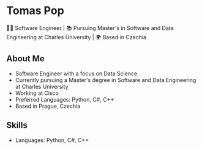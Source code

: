 # Tomas Pop

👩‍💻 Software Engineer | 📚 Pursuing Master's in Software and Data Engineering at Charles University | 🌍 Based in Czechia

## About Me

- Software Engineer with a focus on Data Science
- Currently pursuing a Master's degree in Software and Data Engineering at Charles University
- Working at Cisco
- Preferred Languages: Python, C#, C++
- Based in Prague, Czechia

## Skills

- Languages: Python, C#, C++
<!-- [![poptomas's GitHub stats](https://github-readme-stats.vercel.app/api?username=poptomas&show_icons=true&theme=radical)](https://github.com/anuraghazra/github-readme-stats) -->
<!--
**poptomas/poptomas** is a ✨ _special_ ✨ repository because its `README.md` (this file) appears on your GitHub profile.

Here are some ideas to get you started:

- 🔭 I’m currently working on ...
- 🌱 I’m currently learning ...
- 👯 I’m looking to collaborate on ...
- 🤔 I’m looking for help with ...
- 💬 Ask me about ...
- 📫 How to reach me: ...
- 😄 Pronouns: ...
- ⚡ Fun fact: ...
-->
